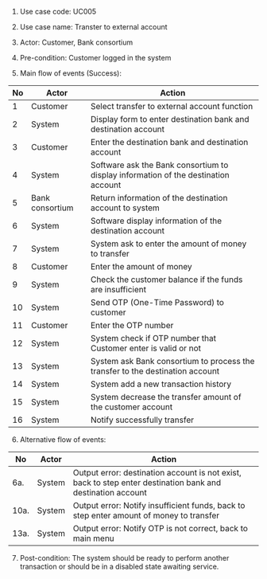 1. Use case code: UC005

2. Use case name: Transter to external account

3. Actor: Customer, Bank consortium

4. Pre-condition: Customer logged in the system

5. Main flow of events (Success):

| No   | Actor  | Action                                          |
| ---- | ------ | ----------------------------------------------- |
| 1    | Customer   | Select transfer to external account function |
| 2 | System | Display form to enter destination bank and destination account |
| 3 | Customer | Enter the destination bank and destination account |
| 4 | System | Software ask the Bank consortium to display information of the destination account |
| 5 | Bank consortium | Return information of the destination account to system |
| 6 | System | Software display information of the destination account |
| 7 | System | System ask to enter the amount of money to transfer |
| 8 | Customer | Enter the amount of money |
| 9 | System | Check the customer balance if the funds are insufficient |
| 10 | System | Send OTP (One-Time Password) to customer |
| 11 | Customer | Enter the OTP number |
| 12 | System | System check if OTP number that Customer enter is valid or not |
| 13 | System | System ask Bank consortium to process the transfer to the destination account |
| 14 | System | System add a new transaction history |
| 15 | System | System decrease the transfer amount of the customer account |
| 16 | System | Notify successfully transfer |


6. Alternative flow of events:

| No   | Actor  | Action                                                       |
| ---- | ------ | ------------------------------------------------------------ |
| 6a.  | System | Output error: destination account is not exist, back to step enter destination bank and destination account |
| 10a. | System | Output error: Notify insufficient funds, back to step enter amount of money to transfer |
| 13a. | System | Output error: Notify OTP is not correct, back to main menu   |


7. Post-condition: The system should be ready to perform another transaction or should be in a disabled state awaiting service.